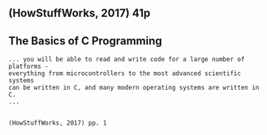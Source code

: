 ## (HowStuffWorks, 2017) 41p

## The Basics of C Programming

```
... you will be able to read and write code for a large number of platforms -
everything from microcontrollers to the most advanced scientific systems
can be written in C, and many modern operating systems are written in C.
...


(HowStuffWorks, 2017) pp. 1
```

